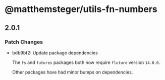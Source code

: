 # @matthemsteger/utils-fn-numbers

## 2.0.1
### Patch Changes

- bdb9bf2: Update package dependencies
  
  The `fs` and `futures` packages both now require `fluture` version `14.0.0`.
  
  Other packages have had minor bumps on dependencies.
